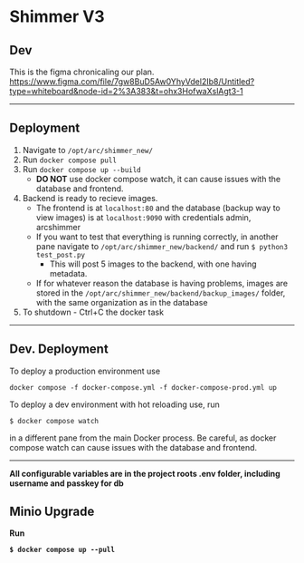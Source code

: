 # Shimmer V3

## Dev
This is the figma chronicaling our plan.
https://www.figma.com/file/7gw8BuD5Aw0YhyVdel2Ib8/Untitled?type=whiteboard&node-id=2%3A383&t=ohx3HofwaXslAgt3-1

<hr/>

## Deployment
1. Navigate to `/opt/arc/shimmer_new/`
2. Run `docker compose pull`
3. Run `docker compose up --build` 
    - **DO NOT** use docker compose watch, it can cause issues with the database and frontend.
4. Backend is ready to recieve images.
    - The frontend is at `localhost:80` and the database (backup way to view images) is at `localhost:9090` with credentials admin, arcshimmer
    - If you want to test that everything is running correctly, in another pane navigate to `/opt/arc/shimmer_new/backend/` and run `$ python3 test_post.py`
        - This will post 5 images to the backend, with one having metadata.
    - If for whatever reason the database is having problems, images are stored in the `/opt/arc/shimmer_new/backend/backup_images/` folder, with the same organization as in the database
5. To shutdown - Ctrl+C the docker task 

<hr/>

## Dev. Deployment
To deploy a production environment use
```shell
docker compose -f docker-compose.yml -f docker-compose-prod.yml up
```

To deploy a dev environment with hot reloading use, run
```shell
$ docker compose watch
```
in a different pane from the main Docker process. 
Be careful, as docker compose watch can cause issues with the database and frontend.
<hr/>


<b>All configurable variables are in the project roots .env folder, including username and passkey for db

## Minio Upgrade

Run
```shell
$ docker compose up --pull
```

